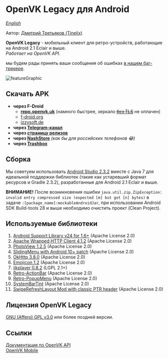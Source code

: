 # OpenVK Legacy для Android

_[English](https://github.com/openvk/mobile-android-legacy/blob/master/README.md)_

Автор: [Дмитрий Третьяков (Tinelix)](https://github.com/tretdm)

**OpenVK Legacy** - мобильный клиент для ретро-устройств, работающие на Android 2.1 Eclair и выше.\
_Работает на OpenVK API._

мы будем рады принять ваши сообщения об ошибках [в нашем баг-трекере](https://github.com/openvk/mobile-android-legacy/projects/1).

![featureGraphic](https://github.com/openvk/mobile-android-legacy/blob/main/fastlane/metadata/android/en-US/images/featureGraphic.png)

## Скачать APK
* **через F-Droid**
  * **[repo.openvk.uk](https://repo.openvk.uk/repo/)** (намного быстрее, зеркало ~~[без TLS](http://repo.openvk.co/repo/)~~ не оплачен)
  * [f-droid.org](https://f-droid.org/packages/uk.openvk.android.legacy/)
  * [izzysoft.de](https://apt.izzysoft.de/fdroid/index/apk/uk.openvk.android.legacy)
* **через [Telegram-канал](https://t.me/+nPLHBZqAsFlhYmIy)**
* **через [страницу релизов](https://github.com/openvk/mobile-android-legacy/releases/latest)**
* **через [NashStore](https://store.nashstore.ru/store/637cc36cfb3ed38835524503)** _(как бы для российских телефонов 😂)_
* **через [Trashbox](https://trashbox.ru/topics/164477/openvk-legacy)**

## Сборка
Мы советуем использовать [Android Studio 2.3.2](https://developer.android.com/studio/archive) вместе с Java 7 для идеальной поддержки библиотек (такие как устаревший формат ресурсов и Gradle 2.3.2), разработанные для Android 2.1 Eclair и выше.

**ВНИМАНИЕ!** После возникновения ошибки `java.util.zip.ZipException: invalid entry compressed size (expected [m] but got [n] bytes)` в задаче `:[package_name]:mockableAndroidJar`, при использовании Android SDK Build-tools 28 и выше необходимо очистить проект (Clean Project).

## Используемые библиотеки
1. [Android Support Library v24 for 1.6+](https://developer.android.com/topic/libraries/support-library) (Apache License 2.0)
2. [Apache Wrapped HTTP Client 4.1.2](https://mvnrepository.com/artifact/org.jbundle.util.osgi.wrapped/org.jbundle.util.osgi.wrapped.org.apache.http.client/4.1.2#gradle) (Apache License 2.0)
3. [PhotoView 1.2.5](https://github.com/Baseflow/PhotoView/tree/v1.2.5) (Apache License 2.0)
4. [SlidingMenu with Android 10+ patch](https://github.com/tinelix/SlidingMenu) (Apache License 2.0)
5. [OkHttp 3.8.0](https://square.github.io/okhttp/) (Apache License 2.0)
6. [Emojicon 1.2](https://github.com/rockerhieu/emojicon/tree/1.2) (Apache License 2.0)
7. [ijkplayer 0.8.2](https://github.com/bilibili/ijkplayer/tree/k0.6.2) (LGPL 2.1+)
8. [Retro-ActionBar](https://github.com/tinelix/retro-actionbar) (Apache License 2.0)
9. [Retro-PopupMenu](https://github.com/tinelix/retro-popupmenu) (Apache License 2.0)
10. [SystemBarTint](https://github.com/jgilfelt/SystemBarTint) (Apache License 2.0)
11. [SwipeRefreshLayout Mod with classic PTR header](https://github.com/xyxyLiu/SwipeRefreshLayout) (Apache License 2.0)

## Лицензия OpenVK Legacy
[GNU (Affero) GPL v3.0](https://github.com/openvk/mobile-android-legacy/blob/main/COPYING) или более поздней версии.

## Ссылки
[Документация по OpenVK API](https://docs.openvk.su/openvk_engine/api/description/)\
[OpenVK Mobile](https://openvk.uk/app)
